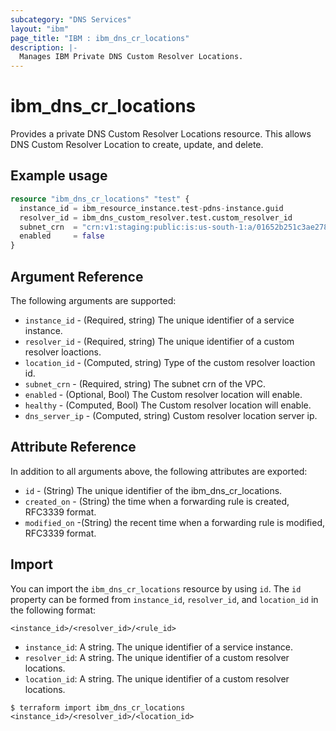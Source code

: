 ```yaml
---
subcategory: "DNS Services"
layout: "ibm"
page_title: "IBM : ibm_dns_cr_locations"
description: |-
  Manages IBM Private DNS Custom Resolver Locations.
---
```


# ibm_dns_cr_locations

Provides a private DNS Custom Resolver Locations resource. This allows DNS Custom Resolver Location to create, update, and delete. 


## Example usage

```terraform
resource "ibm_dns_cr_locations" "test" {
  instance_id = ibm_resource_instance.test-pdns-instance.guid
  resolver_id = ibm_dns_custom_resolver.test.custom_resolver_id
  subnet_crn  = "crn:v1:staging:public:is:us-south-1:a/01652b251c3ae2787110a995d8db0135::subnet:0716-03d54d71-b438-4d20-b943-76d3d2a1a590"
  enabled     = false
}

```

## Argument Reference

The following arguments are supported:

* `instance_id` - (Required, string) The unique identifier of a service instance.
* `resolver_id` - (Required, string) The unique identifier of a custom resolver loactions.
* `location_id` - (Computed, string) Type of the custom resolver loaction id.
* `subnet_crn` - (Required, string) The subnet crn of the VPC.
* `enabled` - (Optional, Bool) The Custom resolver location will enable.
* `healthy` - (Computed, Bool) The Custom resolver location will enable.
* `dns_server_ip` - (Computed, string) Custom resolver location server ip.

## Attribute Reference

In addition to all arguments above, the following attributes are exported:

* `id` - (String) The unique identifier of the ibm_dns_cr_locations.
* `created_on` - (String) the time when a forwarding rule is created, RFC3339 format.
* `modified_on` -(String) the recent time when a forwarding rule is modified, RFC3339 format.

## Import

You can import the `ibm_dns_cr_locations` resource by using `id`.
The `id` property can be formed from `instance_id`, `resolver_id`, and `location_id` in the following format:

```
<instance_id>/<resolver_id>/<rule_id>
```
* `instance_id`: A string. The unique identifier of a service instance.
* `resolver_id`: A string. The unique identifier of a custom resolver locations.
* `location_id`: A string. The unique identifier of a custom resolver locations.

```
$ terraform import ibm_dns_cr_locations <instance_id>/<resolver_id>/<location_id>
```